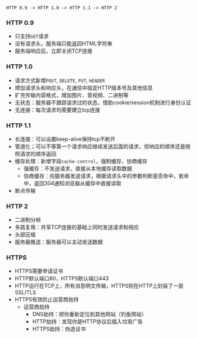```
HTTP 0.9 -> HTTP 1.0 -> HTTP 1.1 -> HTTP 2
```

### HTTP 0.9
+ 只支持```GET```请求
+ 没有请求头，服务端只能返回HTML字符串
+ 服务端响应后，立即关闭TCP连接

### HTTP 1.0
+ 请求方式新增```POST```, ```DELETE```, ```PUT```, ```HEADER```
+ 增加请求头和响应头，在通信中指定HTTP版本号及其他信息
+ 扩充传输内容格式，增加图片、音视频、二进制等
+ 无状态：服务器不跟踪请求过的状态，借助cookie/session机制进行身份认证
+ 无连接：每次请求均需要建立tcp连接

### HTTP 1.1
+ 长连接：可以设置keep-alive保持tcp不断开
+ 管道化；可以不等第一个请求响应继续发送后面的请求，但响应的顺序还是按照请求的顺序返回
+ 缓存处理：新增字段```cache-control```，强制缓存，协商缓存
  + 强缓存：不发送请求，直接从本地缓存读取数据
  + 协商缓存：向服务器发送请求，根据请求头中的参数判断是否命中，若命中，返回304通知浏览器从缓存中直接读取
+ 断点传输

### HTTP 2
+ 二进制分帧
+ 多路复用：共享TCP连接的基础上同时发送请求和相应
+ 头部压缩
+ 服务器推送：服务器可以主动发送数据

### HTTPS
+ HTTPS需要申请证书
+ HTTP默认端口80，HTTPS默认端口443
+ HTTP运行在TCP上，所有消息明文传输，HTTPS则在HTTP上封装了一层SSL/TLS
+ HTTPS有效防止运营商劫持
  + 运营商劫持
    + DNS劫持：把你重新定位到其他网站（钓鱼网站）
    + HTTP劫持：发现你是HTTP协议后插入垃圾广告
    + HTTPS劫持：伪造证书